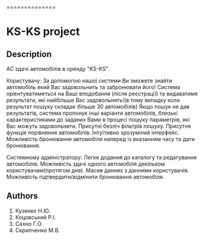 ==============
# KS-KS project #

## Description ##
АС здачі автомобілів в оренду "KS-KS".

Користувачу:
За допомогою нашої системи Ви зможете знайти автомобіль який Вас задовольнить та забронювати його!
Система орієнтуватиметься на Ваші вподобання (після реєстрації) та видаватиме результати, які найбільше Вас задовольнять!(в тому випадку коли результат пошуку складає більше 30 автомобілів)
Якщо пошук не дав результатів, система пропонує інші варіанти автомобілів, близькі характеристиками до заданих Вами в процесі пошуку параметрів, які Вас можуть задовольнити.
Присутні безліч фільтрів пошуку.
Присутня функція порівняння автомобілів.
Інтуїтивно зрозумілий інтерфейс.
Можливість бронювання автомобіля наперед із вказанням часу та дати бронювання.

Системному адміністратору:
Легке додання до каталогу та редагування автомобілів.
Можливість здачі одного автомобіля декільком користувачам(протягом дня).
Масив данних з данними користувачів.
Можливість підтвердити/відмінити бронювання автомобіля.

## Authors ##
1. Кузенко Н.Ю.
2. Коцовський Р.І.
3. Сахно Г.О.
4. Скрипченко М.В.

